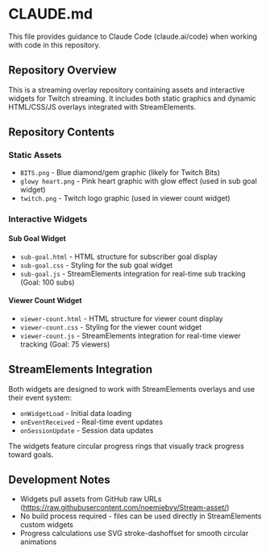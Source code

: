 # CLAUDE.md

This file provides guidance to Claude Code (claude.ai/code) when working with code in this repository.

## Repository Overview

This is a streaming overlay repository containing assets and interactive widgets for Twitch streaming. It includes both static graphics and dynamic HTML/CSS/JS overlays integrated with StreamElements.

## Repository Contents

### Static Assets
- `BITS.png` - Blue diamond/gem graphic (likely for Twitch Bits)
- `glowy heart.png` - Pink heart graphic with glow effect (used in sub goal widget)
- `twitch.png` - Twitch logo graphic (used in viewer count widget)

### Interactive Widgets

#### Sub Goal Widget
- `sub-goal.html` - HTML structure for subscriber goal display
- `sub-goal.css` - Styling for the sub goal widget
- `sub-goal.js` - StreamElements integration for real-time sub tracking (Goal: 100 subs)

#### Viewer Count Widget  
- `viewer-count.html` - HTML structure for viewer count display
- `viewer-count.css` - Styling for the viewer count widget
- `viewer-count.js` - StreamElements integration for real-time viewer tracking (Goal: 75 viewers)

## StreamElements Integration

Both widgets are designed to work with StreamElements overlays and use their event system:
- `onWidgetLoad` - Initial data loading
- `onEventReceived` - Real-time event updates
- `onSessionUpdate` - Session data updates

The widgets feature circular progress rings that visually track progress toward goals.

## Development Notes

- Widgets pull assets from GitHub raw URLs (https://raw.githubusercontent.com/noemiebvy/Stream-asset/)
- No build process required - files can be used directly in StreamElements custom widgets
- Progress calculations use SVG stroke-dashoffset for smooth circular animations
